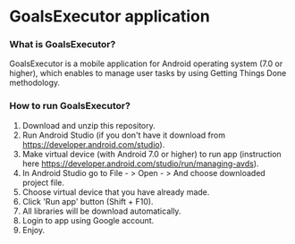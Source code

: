 # GoalsExecutor application

### What is GoalsExecutor?
GoalsExecutor is a mobile application for Android operating system (7.0 or higher), which enables to manage
user tasks by using Getting Things Done methodology. 

### How to run GoalsExecutor?
1. Download and unzip this repository.
2. Run Android Studio (if you don't have it download from https://developer.android.com/studio).
3. Make virtual device (with Android 7.0 or higher) to run app (instruction here https://developer.android.com/studio/run/managing-avds).
4. In Android Studio go to File - > Open - > And choose downloaded project file.
5. Choose virtual device that you have already made.
5. Click 'Run app' button (Shift + F10).
6. All libraries will be download automatically.
7. Login to app using Google account.
8. Enjoy.

